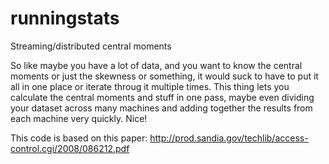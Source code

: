 runningstats
============

Streaming/distributed central moments

So like maybe you have a lot of data, and you want to know the central moments or just the skewness or something, it would suck to have to put it all in one place or iterate throug it multiple times. This thing lets you calculate the central moments and stuff in one pass, maybe even dividing your dataset across many machines and adding together the results from each machine very quickly. Nice!

This code is based on this paper:
http://prod.sandia.gov/techlib/access-control.cgi/2008/086212.pdf
